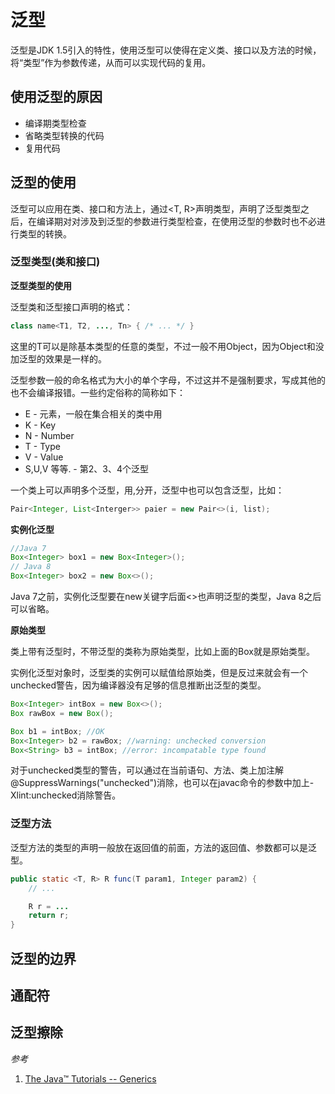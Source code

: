 # 泛型

泛型是JDK 1.5引入的特性，使用泛型可以使得在定义类、接口以及方法的时候，将“类型”作为参数传递，从而可以实现代码的复用。

## 使用泛型的原因

- 编译期类型检查
- 省略类型转换的代码
- 复用代码

## 泛型的使用

泛型可以应用在类、接口和方法上，通过<T, R>声明类型，声明了泛型类型之后，在编译期对对涉及到泛型的参数进行类型检查，在使用泛型的参数时也不必进行类型的转换。

### 泛型类型(类和接口)

**泛型类型的使用**

泛型类和泛型接口声明的格式：

```Java
class name<T1, T2, ..., Tn> { /* ... */ }
```
这里的T可以是除基本类型的任意的类型，不过一般不用Object，因为Object和没加泛型的效果是一样的。

泛型参数一般的命名格式为大小的单个字母，不过这并不是强制要求，写成其他的也不会编译报错。一些约定俗称的简称如下：

- E - 元素，一般在集合相关的类中用
- K - Key
- N - Number
- T - Type
- V - Value
- S,U,V 等等. - 第2、3、4个泛型

一个类上可以声明多个泛型，用,分开，泛型中也可以包含泛型，比如：

```Java
Pair<Integer, List<Interger>> paier = new Pair<>(i, list);
```

**实例化泛型**

```Java
//Java 7
Box<Integer> box1 = new Box<Integer>();
// Java 8
Box<Integer> box2 = new Box<>();
```

Java 7之前，实例化泛型要在new关键字后面<>也声明泛型的类型，Java 8之后可以省略。

**原始类型**

类上带有泛型时，不带泛型的类称为原始类型，比如上面的Box就是原始类型。

实例化泛型对象时，泛型类的实例可以赋值给原始类，但是反过来就会有一个unchecked警告，因为编译器没有足够的信息推断出泛型的类型。

```Java
Box<Integer> intBox = new Box<>();
Box rawBox = new Box();

Box b1 = intBox; //OK
Box<Integer> b2 = rawBox; //warning: unchecked conversion
Box<String> b3 = intBox; //error: incompatable type found
```
对于unchecked类型的警告，可以通过在当前语句、方法、类上加注解 @SuppressWarnings("unchecked")消除，也可以在javac命令的参数中加上-Xlint:unchecked消除警告。

### 泛型方法

泛型方法的类型的声明一般放在返回值的前面，方法的返回值、参数都可以是泛型。

```Java
public static <T, R> R func(T param1, Integer param2) {
    // ...

    R r = ...
    return r;
}

```

## 泛型的边界


## 通配符

## 泛型擦除

*参考*

1. [The Java™ Tutorials -- Generics](https://docs.oracle.com/javase/tutorial/java/generics/wildcards.html)